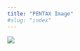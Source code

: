 ```yaml
---
title: "PENTAX Image"
#slug: "index"
---
```


[![](/wp-content/2011/12/104-300x225.jpg)](/wp-content/2011/12/104.jpg)